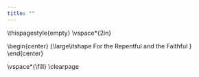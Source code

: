 ```yaml
---
title: ""
---
```


\thispagestyle{empty}
\vspace*{2in}

\begin{center}
{\large\itshape
For the Repentful and the Faithful
}
\end{center}

\vspace*{\fill}
\clearpage
